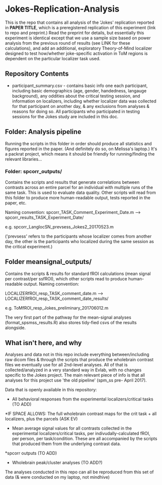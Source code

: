 # Jokes-Replication-Analysis

This is the repo that contains all analysis of the 'Jokes' replication reported in **PAPER TITLE**, which is a preregistered replication of this experiment (link to repo and preprint.) Read the preprint for details, but essentially this experiment is identical except that we use a sample size based on power analysis from the previous round of results (see LINK for these calculations), and add an additional, exploratory Theory-of-Mind localizer designed to test how/whether joke-specific activation in ToM regions is dependent on the particular localizer task used. 

## Repository Contents

* participant_summary.csv - contains basic info one each participant, including basic demographics (age, gender, handedness, langauge background), any oddities about the critical testing session, and information on localizers, including whether localizer data was collected for that participant on another day, & any exclusions from analyses & reasons for doing so.  All participants who participated in testing sessions for the Jokes study are included in this doc.

## Folder: Analysis pipeline

Running the scripts in this folder in order should produce all statistics and figures reported in the paper. (And definitely do so, on Melissa's laptop.) It's a packrat project, which means it should be friendly for running/finding the relevant libraries...

### Folder: spcorr_outputs/

Contains the scripts and results that generate correlations between contrasts across an entire parcel for an individual with multiple runs of the same task. This is used to evaluate data quality. Other scripts will read from this folder to produce more human-readable output, tests reported in the paper, etc. 

Naming convention: spcorr_TASK_Comment_Experiment_Date.m --> spcorr_results_TASK_Experiment_Date/

e.g. spcorr_LanglocSN_prevsess_Jokes2_20170523.m

('prevsess' refers to the participants whose localizer comes from another day, the other is the participants who localized during the same session as the critical experiment.)


## Folder meansignal_outputs/

Contains the scripts & results for standard fROI calculations (mean signal per contrast/per ssfROI), which other scripts read to produce human-readable output. Naming convention: 

LOCALIZERfROI_resp_TASK_comment_date.m --> LOCALIZERfROI_resp_TASK_comment_date_results/

e.g. ToMfROI_resp_Jokes_preliminary_201706012.m

The very first part of the pathway for the mean-signal analyses  (format_spsmss_results.R) also stores tidy-fied csvs of the results alongside. 


## What isn't here, and why

Analyses and data not in this repo include everything between/including raw dicom files & through the scripts that produce the wholebrain contrast files we eventually use for all 2nd-level analyses.  All of that is collected/analyzed in a very standard way in Evlab, with no changes specific to the Jokes project. The main relevant piece of info is that all analyses for this project use 'the old pipeline' (spm_ss pre- April 2017).  

Data that is openly available in this repository: 

* All behavioral responses from the experimental localizers/critical tasks (TO ADD)

*IF SPACE ALLOWS: The full wholebrain contrast maps for the crit task + all localizers, plus the parcels (ASK EV)

* Mean average signal values for all contrasts collected in the experimental localizers/critical tasks, per indivudally-calculated fROI, per person, per task/condition. These are all accompanied by the scripts that produced them from the underlying contrast data. 

*spcorr outputs (TO ADD)

* Wholebrain peak/cluster analyses (TO ADD?)

The analyses conducted in this repo can all be reproduced from this set of data (& were conducted on my laptop, not mindhive)
